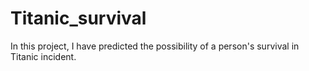 # Titanic_survival
In this project, I have predicted the possibility of a person's survival in Titanic incident.
